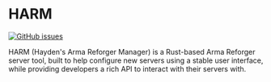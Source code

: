 # HARM

[![GitHub issues](https://img.shields.io/github/issues/hbjydev/HARM.svg?logo=github&style=flat-square)](https://github.com/hbjydev/HARM/issues)

HARM (Hayden's Arma Reforger Manager) is a Rust-based Arma Reforger server tool,
built to help configure new servers using a stable user interface, while
providing developers a rich API to interact with their servers with.
